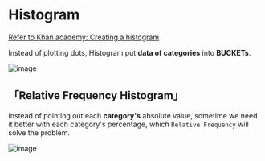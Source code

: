 # Histogram

[Refer to Khan academy: Creating a histogram](https://www.khanacademy.org/math/ap-statistics/quantitative-data-ap/modal/v/histograms-intro)

Instead of plotting dots, Histogram put **data of categories** into **BUCKETs**.

![image](https://user-images.githubusercontent.com/14041622/43630628-6b8b9a96-9733-11e8-947f-276beb74bdcf.png)


## 「Relative Frequency Histogram」

Instead of pointing out each **category's** absolute value, sometime we need it better with each category's percentage, which `Relative Frequency` will solve the problem.

![image](https://user-images.githubusercontent.com/14041622/43779280-92e34d14-9a8a-11e8-8a27-3eb648f2b47b.png)


